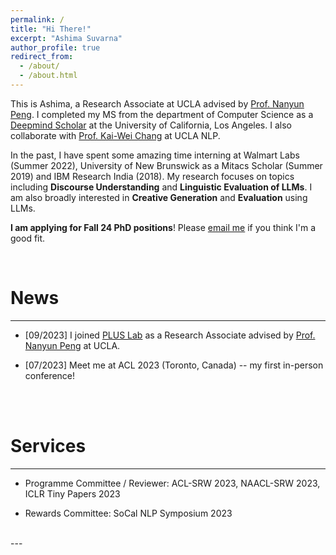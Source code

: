 ```yaml
---
permalink: /
title: "Hi There!"
excerpt: "Ashima Suvarna"
author_profile: true
redirect_from: 
  - /about/
  - /about.html
---
```


This is Ashima, a Research Associate at UCLA advised by [Prof. Nanyun Peng](https://vnpeng.net/). I completed my MS from the department of Computer Science as a [Deepmind Scholar](https://deepmind.google/about/education/) at the University of California, Los Angeles. I also collaborate with [Prof. Kai-Wei Chang](https://web.cs.ucla.edu/~kwchang/) at UCLA NLP. 

In the past, I have spent some amazing time interning at Walmart Labs (Summer 2022), University of New Brunswick as a Mitacs Scholar (Summer 2019) and IBM Research India (2018). My  research focuses on topics including **Discourse Understanding** and  **Linguistic Evaluation of LLMs**. I am also broadly interested in **Creative Generation** and **Evaluation** using LLMs.
 
**I am applying for Fall 24 PhD positions**! Please [email me](mailto:asuvarna31@g.ucla.edu) if you think I'm a good fit.

<br/>


News
======
---
- [09/2023] I joined [PLUS Lab](https://vnpeng.net/group/) as a Research Associate advised by [Prof. Nanyun Peng](https://vnpeng.net/) at UCLA.

- [07/2023] Meet me at ACL 2023 (Toronto, Canada) -- my first in-person conference!


<br/><br/>


Services
======
---

- Programme Committee / Reviewer: ACL-SRW 2023, NAACL-SRW 2023, ICLR Tiny Papers 2023 <br/>

- Rewards Committee: SoCal NLP Symposium 2023 <br/>


<br/>
---
<br/>








<!-- For more info
======
- My publications can be found [here](/publications).
- My contact information can be found [here](/contact). -->


 
